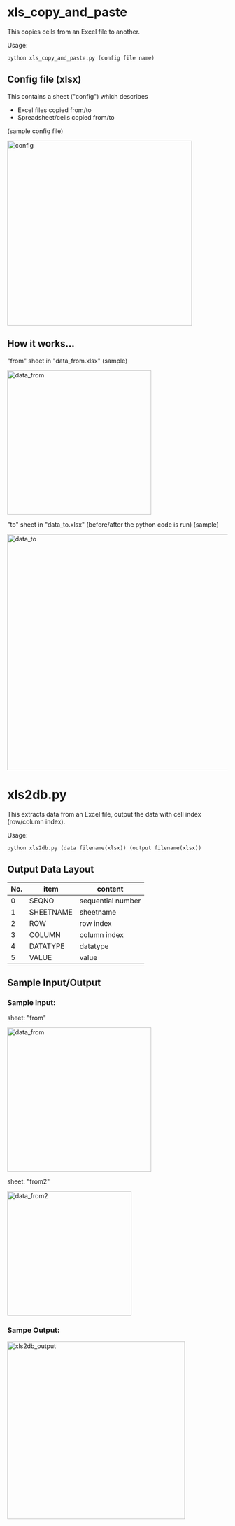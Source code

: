 # xls_copy_and_paste
This copies cells from an Excel file to another.

Usage:
```
python xls_copy_and_paste.py (config file name)
```

## Config file (xlsx)
This contains a sheet ("config") which describes
- Excel files copied from/to
- Spreadsheet/cells copied from/to

(sample config file)

<img width="422" alt="config" src="https://user-images.githubusercontent.com/87534698/232361877-fb15aba1-570c-4c83-a2a4-87d943f388b5.png">

## How it works...
"from" sheet in "data_from.xlsx" (sample)

<img width="329" alt="data_from" src="https://user-images.githubusercontent.com/87534698/232361961-ed3ea744-1d89-4f2c-a87c-cba1febe40e6.png">

"to" sheet in "data_to.xlsx" (before/after the python code is run) (sample)

<img width="539" alt="data_to" src="https://user-images.githubusercontent.com/87534698/232361982-7ed81d09-571c-4ff3-af18-57bf76efa99d.png">

# xls2db.py
This extracts data from an Excel file, output the data with cell index (row/column index).

Usage:
```
python xls2db.py (data filename(xlsx)) (output filename(xlsx))
```

## Output Data Layout

 | No. | item | content |
 | --- | --- | --- |
 | 0 | SEQNO | sequential number |
 | 1 | SHEETNAME | sheetname |
 | 2 | ROW | row index |
 | 3 | COLUMN | column index |
 | 4 | DATATYPE | datatype |
 | 5 | VALUE | value |
 
## Sample Input/Output

### Sample Input: 

sheet: "from"

<img width="329" alt="data_from" src="https://user-images.githubusercontent.com/87534698/232361961-ed3ea744-1d89-4f2c-a87c-cba1febe40e6.png">

sheet: "from2"

<img width="284" alt="data_from2" src="https://user-images.githubusercontent.com/87534698/232391814-e63cfcb5-bf81-46f2-a684-e14c7f45dc5f.png">

### Sampe Output:

<img width="406" alt="xls2db_output" src="https://user-images.githubusercontent.com/87534698/232391826-e1ffc4d5-58f3-43dd-b5c7-04f961bd0e7a.png">

